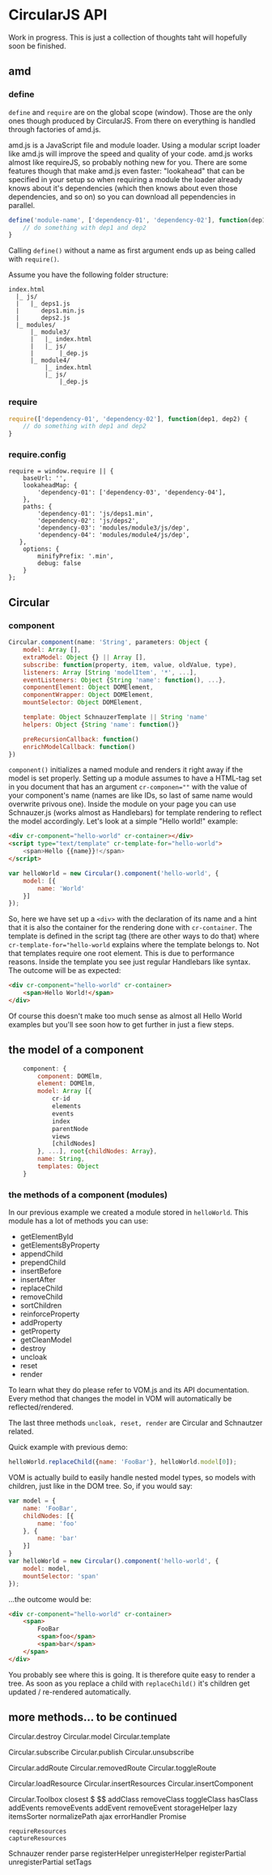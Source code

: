 # CircularJS API

Work in progress. This is just a collection of thoughts taht will hopefully soon be finished.

## amd

### define

```define``` and ```require``` are on the global scope (window). Those are the only ones though produced by CircularJS. From there on everything is handled through factories of amd.js.

amd.js is a JavaScript file and module loader. Using a modular script loader like amd.js will improve the speed and quality of your code.
amd.js works almost like requireJS, so probably nothing new for you.
There are some features though that make amd.js even faster: "lookahead" that can be specified in your setup so when requiring a module the loader already knows about it's dependencies (which then knows about even those dependencies, and so on) so you can download all pependencies in parallel.
```js
define('module-name', ['dependency-01', 'dependency-02'], function(dep1, dep2) {
    // do something with dep1 and dep2
}
```
Calling ```define()``` without a name as first argument ends up as being called with ```require()```.

Assume you have the following folder structure:

```
index.html
  |_ js/
  |   |_ deps1.js
  |      deps1.min.js
  |      deps2.js
  |_ modules/
      |_ module3/
      |   |_ index.html
      |   |_ js/
      |       |_dep.js
      |_ module4/
          |_ index.html
          |_ js/
              |_dep.js
```

### require

```js
require(['dependency-01', 'dependency-02'], function(dep1, dep2) {
    // do something with dep1 and dep2
}
```

### require.config

```
require = window.require || {
    baseUrl: '',
    lookaheadMap: {
        'dependency-01': ['dependency-03', 'dependency-04'],
    },
    paths: {
        'dependency-01': 'js/deps1.min',
        'dependency-02': 'js/deps2',
        'dependency-03': 'modules/module3/js/dep',
        'dependency-04': 'modules/module4/js/dep',
   },
    options: {
        minifyPrefix: '.min',
        debug: false
    }
};
```

## Circular

### component

```js
Circular.component(name: 'String', parameters: Object {
    model: Array [],
    extraModel: Object {} || Array [],
    subscribe: function(property, item, value, oldValue, type),
    listeners: Array [String 'modelItem', '*', ...],
    eventListeners: Object {String 'name': function(), ...},
    componentElement: Object DOMElement,
    componentWrapper: Object DOMElement,
    mountSelector: Object DOMElement,

    template: Object SchnauzerTemplate || String 'name'
    helpers: Object {String 'name': function()}

    preRecursionCallback: function()
    enrichModelCallback: function()
})
```

```component()``` initializes a named module and renders it right away if the model is set properly. Setting up a module assumes to have a HTML-tag set in you document that has an argument ```cr-componen=""``` with the value of your component's name (names are like IDs, so last of same name would overwrite privous one). Inside the module on your page you can use Schnauzer.js (works almost as Handlebars) for template rendering to reflect the model accordingly. Let's look at a simple "Hello world!" example:

```HTML
<div cr-component="hello-world" cr-container></div>
<script type="text/template" cr-template-for="hello-world">
    <span>Hello {{name}}!</span>
</script>
```

```js
var helloWorld = new Circular().component('hello-world', {
    model: [{
        name: 'World'
    }]
});
```

So, here we have set up a ```<div>``` with the declaration of its name and a hint that it is also the container for the rendering done with ```cr-container```.
The template is defined in the script tag (there are other ways to do that) where ```cr-template-for="hello-world``` explains where the template belongs to. Not that templates require one root element. This is due to performance reasons.
Inside the template you see just regular Handlebars like syntax.
The outcome will be as expected:

```HTML
<div cr-component="hello-world" cr-container>
    <span>Hello World!</span>
</div>
```

Of course this doesn't make too much sense as almost all Hello World examples but you'll see soon how to get further in just a fiew steps.

## the model of a component

```js
    component: {
        component: DOMElm,
        element: DOMElm,
        model: Array [{
            cr-id
            elements
            events
            index
            parentNode
            views
            [childNodes]
        }, ...], root{childNodes: Array},
        name: String,
        templates: Object
    }
```

### the methods of a component (modules)

In our previous example we created a module stored in ```helloWorld```. This module has a lot of methods you can use:

 - getElementById
 - getElementsByProperty
 - appendChild
 - prependChild
 - insertBefore
 - insertAfter
 - replaceChild
 - removeChild
 - sortChildren
 - reinforceProperty
 - addProperty
 - getProperty
 - getCleanModel
 - destroy
 - uncloak
 - reset
 - render

To learn what they do please refer to VOM.js and its API documentation. Every method that changes the model in VOM will automatically be reflected/rendered.

The last three methods ```uncloak, reset, render``` are Circular and Schnautzer related.

Quick example with previous demo:

```js
helloWorld.replaceChild({name: 'FooBar'}, helloWorld.model[0]);
```

VOM is actually build to easily handle nested model types, so models with children, just like in the DOM tree. So, if you would say:

```js
var model = {
    name: 'FooBar',
    childNodes: [{
        name: 'foo'
    }, {
        name: 'bar'
    }]
}
var helloWorld = new Circular().component('hello-world', {
    model: model,
    mountSelector: 'span'
});
```

...the outcome would be:

```HTML
<div cr-component="hello-world" cr-container>
    <span>
        FooBar
        <span>foo</span>
        <span>bar</span>
    </span>
</div>
```

You probably see where this is going. It is therefore quite easy to render a tree. As soon as you replace a child with ```replaceChild()``` it's children get updated / re-rendered automatically.

## more methods... to be continued

Circular.destroy
Circular.model
Circular.template

Circular.subscribe
Circular.publish
Circular.unsubscribe

Circular.addRoute
Circular.removedRoute
Circular.toggleRoute

Circular.loadResource
Circular.insertResources
Circular.insertComponent

Circular.Toolbox
	closest
	$
	$$
	addClass
	removeClass
	toggleClass
	hasClass
	addEvents
	removeEvents
	addEvent
	removeEvent
	storageHelper
	lazy
	itemsSorter
	normalizePath
	ajax
	errorHandler
	Promise

	requireResources
	captureResources

Schnauzer
	render
	parse
	registerHelper
	unregisterHelper
	registerPartial
	unregisterPartial
	setTags
